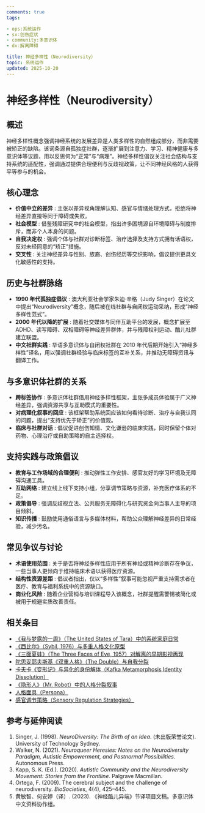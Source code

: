 ```yaml
---
comments: true
tags:

- ops:系统运作
- sx:创伤症状
- community:多意识体
- dx:解离障碍

title: 神经多样性（Neurodiversity）
topic: 系统运作
updated: 2025-10-20
---
```


# 神经多样性（Neurodiversity）

## 概述

神经多样性概念强调神经系统的发展差异是人类多样性的自然组成部分，而非需要被矫正的缺陷。该词条源自孤独症社群，逐渐扩展到注意力、学习、精神健康与多意识体等议题，用以反思何为“正常”与“病理”。神经多样性倡议关注社会结构与支持系统的适配性，强调通过提供合理便利与反歧视政策，让不同神经风格的人获得平等参与的机会。

## 核心理念

- **价值中立的差异** : 主张以差异视角理解认知、感官与情绪处理方式，拒绝将神经差异直接等同于障碍或失败。
- **社会模型** : 借鉴残障研究中的社会模型，指出许多困境源自环境障碍与制度排斥，而非个人本身的问题。
- **自我决定权** : 强调个体与社群对诊断标签、治疗选择及支持方式拥有话语权，反对未经同意的“矫正”措施。
- **交叉性** : 关注神经差异与性别、族裔、创伤经历等交织影响，倡议提供更具文化敏感性的支持。

## 历史与社群脉络

- **1990 年代孤独症倡议** : 澳大利亚社会学家朱迪·辛格（Judy Singer）在论文中提出“Neurodiversity”概念，随后被在线社群与自闭权运动采纳，形成“神经多样性范式”。
- **2000 年代以降的扩展** : 随着社交媒体与同伴互助平台的发展，概念扩展至 ADHD、读写障碍、双相障碍等神经差异群体，并与残障权利运动、酷儿社群建立联盟。
- **中文社群实践** : 华语多意识体与自闭权社群在 2010 年代后期开始引入“神经多样性”译名，用以强调社群经验与临床标签的互补关系，并推动无障碍资讯与翻译工作。

## 与多意识体社群的关系

- **跨标签协作** : 多意识体社群借用神经多样性框架，主张多成员体验属于广义神经差异，强调资源共享与互助模式的重要性。
- **对病理化叙事的回应** : 该框架帮助系统回应该如何看待诊断、治疗与自我认同的问题，提出“支持优先于矫正”的价值观。
- **临床与社群对话** : 倡议促进创伤知情、文化谦逊的临床实践，同时保留个体对药物、心理治疗或自助策略的自主选择权。

## 支持实践与政策倡议

- **教育与工作场域的合理便利** : 推动弹性工作安排、感官友好的学习环境及无障碍沟通工具。
- **互助网络** : 建立线上线下支持小组，分享调节策略与资源，补充医疗体系的不足。
- **政策倡导** : 强调反歧视立法、公共服务无障碍化与研究资金向当事人主导的项目倾斜。
- **知识传播** : 鼓励使用通俗语言与多媒体材料，帮助公众理解神经差异的日常经验，减少污名。

## 常见争议与讨论

- **术语使用范围** : 关于是否将神经多样性应用于所有神经或精神诊断存在争议，一些当事人更倾向于维持临床术语以获得医疗资源。
- **结构性资源差距** : 倡议者指出，仅以“多样性”叙事可能忽视严重支持需求者在医疗、教育与福利系统中的资源缺口。
- **商业化风险** : 随着企业营销与培训课程导入该概念，社群提醒需警惕被简化或被用于规避实质改善责任。

## 相关条目

- [《我与梦露的一周》（The United States of Tara）中的系统家庭日常](United-States-Of-Tara-System-Daily-Life.md)
- [《西比尔》（Sybil, 1976）与多重人格文化原型](Sybil-1976-Cultural-Prototype.md)
- [《三面夏娃》（The Three Faces of Eve, 1957）对解离的早期影视再现](Three-Faces-Of-Eve-1957-Dissociation.md)
- [陀思妥耶夫斯基《双重人格》（The Double）与自我分裂](Dostoevsky-The-Double-Self-Division.md)
- [卡夫卡《变形记》与异化的身份解体（Kafka Metamorphosis Identity Dissolution）](Kafka-Metamorphosis-Identity-Dissolution.md)
- [《隐形人》（Mr. Robot）中的人格分裂叙事](Mr-Robot-DID-Narrative.md)
- [人格面具（Persona）](Persona.md)
- [感官调节策略（Sensory Regulation Strategies）](Sensory-Regulation-Strategies.md)

## 参考与延伸阅读

1. Singer, J. (1998). *NeuroDiversity: The Birth of an Idea*. (未出版荣誉论文). University of Technology Sydney.
2. Walker, N. (2021). *Neuroqueer Heresies: Notes on the Neurodiversity Paradigm, Autistic Empowerment, and Postnormal Possibilities*. Autonomous Press.
3. Kapp, S. K. (Ed.). (2020). *Autistic Community and the Neurodiversity Movement: Stories from the Frontline*. Palgrave Macmillan.
4. Ortega, F. (2009). The cerebral subject and the challenge of neurodiversity. *BioSocieties*, 4(4), 425–445.
5. 黄敏智、何安婷（译）. (2023). 《神经酷儿异端》节译项目文稿。多意识体中文资料协作组。
